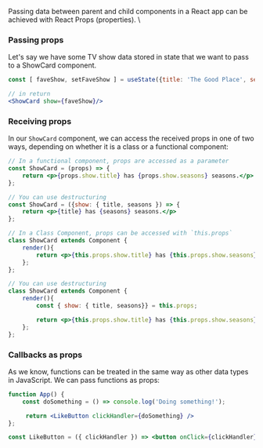 Passing data between parent and child components in a React app can be achieved with React Props (properties). \

### Passing props
Let's say we have some TV show data stored in state that we want to pass to a ShowCard component.
```jsx
const [ faveShow, setFaveShow ] = useState({title: 'The Good Place', seasons: 4})

// in return
<ShowCard show={faveShow}/>
```

### Receiving props
In our `ShowCard` component, we can access the received props in one of two ways, depending on whether it is a class or a functional component:
```jsx
// In a functional component, props are accessed as a parameter
const ShowCard = (props) => {
    return <p>{props.show.title} has {props.show.seasons} seasons.</p>
};

// You can use destructuring
const ShowCard = ({show: { title, seasons }) => {
    return <p>{title} has {seasons} seasons.</p>
};
```

```jsx
// In a Class Component, props can be accessed with `this.props`
class ShowCard extends Component {
    render(){
        return <p>{this.props.show.title} has {this.props.show.seasons} seasons.</p>
    };
};

// You can use destructuring
class ShowCard extends Component {
    render(){
        const { show: { title, seasons}} = this.props;

        return <p>{this.props.show.title} has {this.props.show.seasons} seasons.</p>
    };
};
```

### Callbacks as props
As we know, functions can be treated in the same way as other data types in JavaScript. We can pass functions as props:
```jsx
function App() {
    const doSomething = () => console.log('Doing something!');

     return <LikeButton clickHandler={doSomething} />
};

const LikeButton = ({ clickHandler }) => <button onClick={clickHandler}>Click to do something!</button>
```
